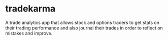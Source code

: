 # tradekarma
A trade analytics app that allows stock and options traders to get stats on their trading performance and also journal their trades in order to reflect on mistakes and improve.
